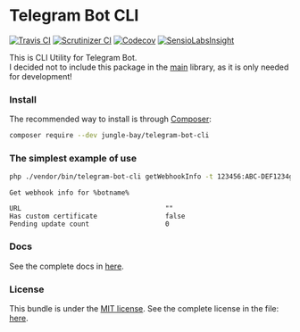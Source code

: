 # Telegram Bot CLI

[![Travis CI](https://img.shields.io/travis/jungle-bay/telegram-bot-cli.svg?style=flat)](https://travis-ci.org/jungle-bay/telegram-bot-cli)
[![Scrutinizer CI](https://img.shields.io/scrutinizer/g/jungle-bay/telegram-bot-cli.svg?style=flat)](https://scrutinizer-ci.com/g/jungle-bay/telegram-bot-cli)
[![Codecov](https://img.shields.io/codecov/c/github/jungle-bay/telegram-bot-cli.svg?style=flat)](https://codecov.io/gh/jungle-bay/telegram-bot-cli)
[![SensioLabsInsight](https://img.shields.io/sensiolabs/i/cd33ddb0-5bd7-4025-a584-7e4dc36242b7.svg?style=flat)](https://insight.sensiolabs.com/projects/cd33ddb0-5bd7-4025-a584-7e4dc36242b7)

This is CLI Utility for Telegram Bot. <br />
I decided not to include this package in the [main](https://github.com/jungle-bay/telegram-bot-api) library, as it is only needed for development!
   
### Install

The recommended way to install is through [Composer](https://getcomposer.org):

```bash
composer require --dev jungle-bay/telegram-bot-cli
```

### The simplest example of use

```bash
php ./vendor/bin/telegram-bot-cli getWebhookInfo -t 123456:ABC-DEF1234ghIkl-zyx57W2v1u123ew11
```

```
Get webhook info for %botname%

URL                                    ""
Has custom certificate                 false
Pending update count                   0
```

### Docs

See the complete docs in [here](https://github.com/jungle-bay/telegram-bot-cli/blob/master/docs/readme.md).

### License

This bundle is under the [MIT license](http://opensource.org/licenses/MIT). See the complete license in the file: [here](https://github.com/jungle-bay/telegram-bot-cli/blob/master/license.txt).
